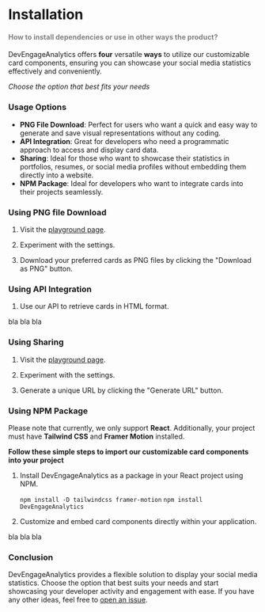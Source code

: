 <h1 id="installation">Installation</h1>

<h4 style="color: gray;">How to install dependencies or use in other ways the product?</h4>

DevEngageAnalytics offers **four** versatile **ways** to utilize our customizable card components, ensuring you can showcase your social media statistics effectively and conveniently.

_Choose the option that best fits your needs_

<h3 id="usageoptions">Usage Options</h3>

- **PNG File Download**: Perfect for users who want a quick and easy way to generate and save visual representations without any coding.
- **API Integration**: Great for developers who need a programmatic approach to access and display card data.
- **Sharing**: Ideal for those who want to showcase their statistics in portfolios, resumes, or social media profiles without embedding them directly into a website.
- **NPM Package**: Ideal for developers who want to integrate cards into their projects seamlessly.

<h3 id="using PNG file Download">Using PNG file Download</h3>

1. Visit the [playground page](https://mathpow.github.io/DevEngageAnalytics/playground).

2. Experiment with the settings.

3. Download your preferred cards as PNG files by clicking the "Download as PNG" button.

<h3 id="usingapiintegration">Using API Integration</h3>

1. Use our API to retrieve cards in HTML format.

bla bla bla

<h3 id="usingsharing">Using Sharing</h3>

1. Visit the [playground page](https://mathpow.github.io/DevEngageAnalytics/playground).

2. Experiment with the settings.

3. Generate a unique URL by clicking the "Generate URL" button.

<h3 id="usingnpmpackage">Using NPM Package</h3>

Please note that currently, we only support **React**. Additionally, your project must have **Tailwind CSS** and **Framer Motion** installed.

**Follow these simple steps to import our customizable card components into your project**

1. Install DevEngageAnalytics as a package in your React project using NPM.

   `npm install -D tailwindcss framer-motion`
   `npm install DevEngageAnalytics`

2. Customize and embed card components directly within your application.

bla bla bla

<h3 id="conclusion">Conclusion</h3>

DevEngageAnalytics provides a flexible solution to display your social media statistics. Choose the option that best suits your needs and start showcasing your developer activity and engagement with ease. If you have any other ideas, feel free to [open an issue](https://github.com/MathPow/DevEngageAnalytics/issues/new?assignees=&labels=enhancement&projects=&template=feature_request.md&title=).

